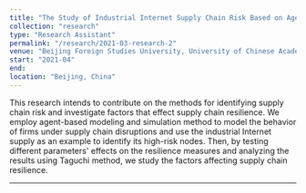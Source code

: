 ```yaml
---
title: "The Study of Industrial Internet Supply Chain Risk Based on Agent-Based Modeling and Simulation"
collection: "research"
type: "Research Assistant"
permalink: "/research/2021-03-research-2"
venue: "Beijing Foreign Studies University, University of Chinese Academy of Sciences"
start: "2021-04"
end: 
location: "Beijing, China"
---
```


 This research intends to contribute on the methods for identifying supply chain risk and investigate factors that effect supply chain resilience. We employ agent-based modeling and simulation method to model the behavior of firms under supply chain disruptions and use the industrial Internet supply as an example to identify its high-risk nodes. Then, by testing different parameters' effects on the resilience measures and analyzing the results using Taguchi method, we study the factors affecting supply chain resilience.

---